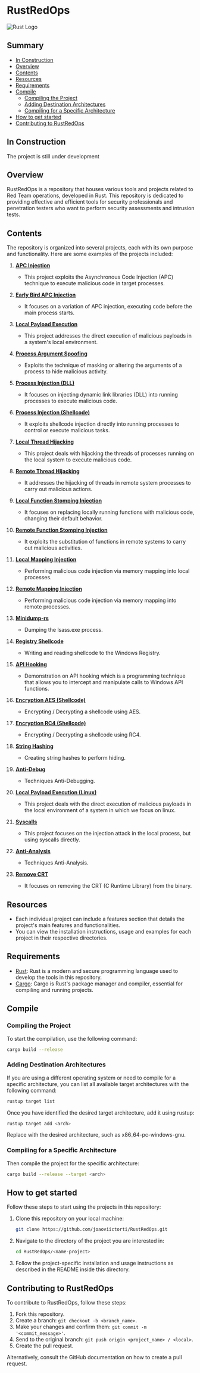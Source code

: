 # RustRedOps

![Rust Logo](rust.png)


## Summary

* [In Construction](#in+construction)
* [Overview](#overview)
* [Contents](#contents)
* [Resources](#resources)
* [Requirements](#requirements)
* [Compile](#compile)
    * [Compiling the Project](#compiling+the+project)
    * [Adding Destination Architectures](#adding+destination+architectures)
    * [Compiling for a Specific Architecture](#compiling+for+a+specific+architecture)
* [How to get started](#how+to+get+started)
* [Contributing to RustRedOps](#contributing+to+rustRedOps)

## In Construction

The project is still under development

## Overview

RustRedOps is a repository that houses various tools and projects related to Red Team operations, developed in Rust. This repository is dedicated to providing effective and efficient tools for security professionals and penetration testers who want to perform security assessments and intrusion tests.

## Contents

The repository is organized into several projects, each with its own purpose and functionality. Here are some examples of the projects included:

1. [**APC Injection**](/APC_Injection)
   - This project exploits the Asynchronous Code Injection (APC) technique to execute malicious code in target processes.
   
2. [**Early Bird APC Injection**](/Early_Bird_APC_Injection)
   - It focuses on a variation of APC injection, executing code before the main process starts.

3. [**Local Payload Execution**](/Local_Payload_Execution)
   - This project addresses the direct execution of malicious payloads in a system's local environment.

4. [**Process Argument Spoofing**](/Process_Argument_Spoofing)
   - Exploits the technique of masking or altering the arguments of a process to hide malicious activity.
   
5. [**Process Injection (DLL)**](/Process_Injection_DLL)
   - It focuses on injecting dynamic link libraries (DLL) into running processes to execute malicious code.

6. [**Process Injection (Shellcode)**](/Process_Injection_Shellcode)
   - It exploits shellcode injection directly into running processes to control or execute malicious tasks.

7. [**Local Thread Hijacking**](/Local_Thread_Hijacking)
    - This project deals with hijacking the threads of processes running on the local system to execute malicious code.

8. [**Remote Thread Hijacking**](/Remote_Thread_Hijacking)
    - It addresses the hijacking of threads in remote system processes to carry out malicious actions.

9. [**Local Function Stomping Injection**](/Local_Function_Stomping_Injection)
    - It focuses on replacing locally running functions with malicious code, changing their default behavior.

10. [**Remote Function Stomping Injection**](/Remote_Function_Stomping_Injection)
    - It exploits the substitution of functions in remote systems to carry out malicious activities.

11. [**Local Mapping Injection**](/Local_Mapping_Injection)
    - Performing malicious code injection via memory mapping into local processes.

12. [**Remote Mapping Injection**](/Remote_Mapping_Injection/)
    - Performing malicious code injection via memory mapping into remote processes.

13. [**Minidump-rs**](/Minidump-rs)
    - Dumping the lsass.exe process.

14. [**Registry Shellcode**](/Registry_Shellcode)
    - Writing and reading shellcode to the Windows Registry.

15. [**API Hooking**](/API_Hooking)
    - Demonstration on API hooking which is a programming technique that allows you to intercept and manipulate calls to Windows API functions.

16. [**Encryption AES (Shellcode)**](/Encryption_AES_Shellcode)
    - Encrypting / Decrypting a shellcode using AES.

17. [**Encryption RC4 (Shellcode)**](/Encryption_RC4_Shellcode)
    - Encrypting / Decrypting a shellcode using RC4.

18. [**String Hashing**](/String_Hashing)
    - Creating string hashes to perform hiding.

19. [**Anti-Debug**](/Anti_Debug)
    - Techniques Anti-Debugging.

20. [**Local Payload Execution (Linux)**](/Local_Payload_Execution%20(Linux))
    - This project deals with the direct execution of malicious payloads in the local environment of a system in which we focus on linux.

21. [**Syscalls**](/Syscalls)
    - This project focuses on the injection attack in the local process, but using syscalls directly.

22. [**Anti-Analysis**](/Anti_Analysis)
    - Techniques Anti-Analysis.

23. [**Remove CRT**](/Remove_CRT)
    - It focuses on removing the CRT (C Runtime Library) from the binary.

## Resources

- Each individual project can include a features section that details the project's main features and functionalities.
- You can view the installation instructions, usage and examples for each project in their respective directories.

## Requirements

- [Rust](https://www.rust-lang.org/): Rust is a modern and secure programming language used to develop the tools in this repository.
- [Cargo](https://doc.rust-lang.org/cargo/): Cargo is Rust's package manager and compiler, essential for compiling and running projects.

## Compile

### Compiling the Project
To start the compilation, use the following command:

```sh
cargo build --release
```

### Adding Destination Architectures
If you are using a different operating system or need to compile for a specific architecture, you can list all available target architectures with the following command:

```sh
rustup target list
```

Once you have identified the desired target architecture, add it using rustup:

```sh
rustup target add <arch>
```
Replace <arch> with the desired architecture, such as x86_64-pc-windows-gnu.

### Compiling for a Specific Architecture

Then compile the project for the specific architecture:

```sh
cargo build --release --target <arch>
```

## How to get started

Follow these steps to start using the projects in this repository:

1. Clone this repository on your local machine:
   ```sh
   git clone https://github.com/joaoviictorti/RustRedOps.git
   ```
2. Navigate to the directory of the project you are interested in:
   ```sh
   cd RustRedOps/<name-project>
   ```
3. Follow the project-specific installation and usage instructions as described in the README inside this directory.


## Contributing to RustRedOps
To contribute to RustRedOps, follow these steps:

1. Fork this repository.
2. Create a branch: ```git checkout -b <branch_name>```.
3. Make your changes and confirm them: ```git commit -m '<commit_message>'```.
4. Send to the original branch: ```git push origin <project_name> / <local>```.
5. Create the pull request.

Alternatively, consult the GitHub documentation on how to create a pull request.
